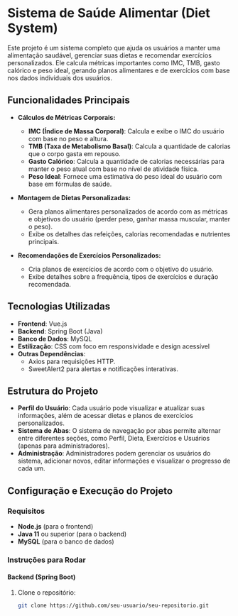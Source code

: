 # Sistema de Saúde Alimentar (Diet System)

Este projeto é um sistema completo que ajuda os usuários a manter uma alimentação saudável, gerenciar suas dietas e recomendar exercícios personalizados. Ele calcula métricas importantes como IMC, TMB, gasto calórico e peso ideal, gerando planos alimentares e de exercícios com base nos dados individuais dos usuários.

## Funcionalidades Principais

- **Cálculos de Métricas Corporais:**
  - **IMC (Índice de Massa Corporal)**: Calcula e exibe o IMC do usuário com base no peso e altura.
  - **TMB (Taxa de Metabolismo Basal)**: Calcula a quantidade de calorias que o corpo gasta em repouso.
  - **Gasto Calórico**: Calcula a quantidade de calorias necessárias para manter o peso atual com base no nível de atividade física.
  - **Peso Ideal**: Fornece uma estimativa do peso ideal do usuário com base em fórmulas de saúde.

- **Montagem de Dietas Personalizadas:**
  - Gera planos alimentares personalizados de acordo com as métricas e objetivos do usuário (perder peso, ganhar massa muscular, manter o peso).
  - Exibe os detalhes das refeições, calorias recomendadas e nutrientes principais.

- **Recomendações de Exercícios Personalizados:**
  - Cria planos de exercícios de acordo com o objetivo do usuário.
  - Exibe detalhes sobre a frequência, tipos de exercícios e duração recomendada.

## Tecnologias Utilizadas

- **Frontend**: Vue.js
- **Backend**: Spring Boot (Java)
- **Banco de Dados**: MySQL
- **Estilização**: CSS com foco em responsividade e design acessível
- **Outras Dependências**: 
  - Axios para requisições HTTP.
  - SweetAlert2 para alertas e notificações interativas.

## Estrutura do Projeto

- **Perfil do Usuário**: Cada usuário pode visualizar e atualizar suas informações, além de acessar dietas e planos de exercícios personalizados.
- **Sistema de Abas**: O sistema de navegação por abas permite alternar entre diferentes seções, como Perfil, Dieta, Exercícios e Usuários (apenas para administradores).
- **Administração**: Administradores podem gerenciar os usuários do sistema, adicionar novos, editar informações e visualizar o progresso de cada um.

## Configuração e Execução do Projeto

### Requisitos

- **Node.js** (para o frontend)
- **Java 11** ou superior (para o backend)
- **MySQL** (para o banco de dados)

### Instruções para Rodar

#### Backend (Spring Boot)

1. Clone o repositório:
   ```bash
   git clone https://github.com/seu-usuario/seu-repositorio.git